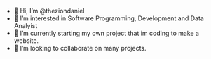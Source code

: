 - 👋 Hi, I’m @theziondaniel
- 👀 I’m interested in Software Programming, Development and Data Analyist
- 🌱 I’m currently starting my own project that im coding to make a website.
- 💞️ I’m looking to collaborate on many projects.

<!---
theziondaniel/theziondaniel is a ✨ special ✨ repository because its `README.md` (this file) appears on your GitHub profile.
You can click the Preview link to take a look at your changes.
--->
